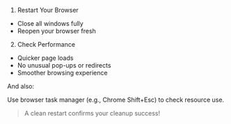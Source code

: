 1. Restart Your Browser

- Close all windows fully  
- Reopen your browser fresh  

2. Check Performance

- Quicker page loads  
- No unusual pop-ups or redirects  
- Smoother browsing experience  

And also:

Use browser task manager (e.g., Chrome Shift+Esc) to check resource use.

> A clean restart confirms your cleanup success!
